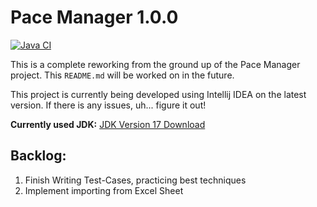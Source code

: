 # Pace Manager 1.0.0

[![Java CI](https://github.com/LittleTealeaf/paceManager/actions/workflows/maven.yml/badge.svg)](https://github.com/LittleTealeaf/paceManager/actions/workflows/maven.yml)

<p>This is a complete reworking from the ground up of the Pace Manager project.
This <code>README.md</code> will be worked on in the future.</p>
<p>This project is currently being developed using Intellij IDEA on the latest version.
If there is any issues, uh... figure it out!</p>


**Currently used JDK:** [JDK Version 17 Download](https://www.oracle.com/java/technologies/downloads/)

## Backlog:

1. Finish Writing Test-Cases, practicing best techniques
2. Implement importing from Excel Sheet

